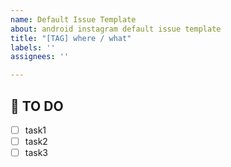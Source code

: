 ```yaml
---
name: Default Issue Template
about: android instagram default issue template
title: "[TAG] where / what"
labels: ''
assignees: ''

---
```


## 🚩 TO DO
- [ ] task1
- [ ] task2
- [ ] task3

<!-- TO DO task를 상세하게 나눠주세요! -->
